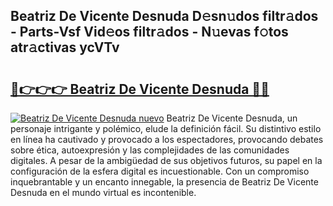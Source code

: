 ## Beatriz De Vicente Desnuda D𝚎sn𝚞dos filtr𝚊dos - Parts-Vsf Vid𝚎os filtr𝚊dos - N𝚞evas f𝚘tos atr𝚊ctivas ycVTv

# <h2><a href="http://mb6pztg.tromn.icu/?c=Beatriz+De+Vicente+Desnuda">🔗👉👉👉 Beatriz De Vicente Desnuda 🔗🔗</a></h2>

[![Beatriz De Vicente Desnuda nuevo](https://i.imgur.com/pEAQMta.gif)](http://mb6pztg.tromn.icu/?c=Beatriz+De+Vicente+Desnuda)
Beatriz De Vicente Desnuda, un personaje intrigante y polémico, elude la definición fácil. Su distintivo estilo en línea ha cautivado y provocado a los espectadores, provocando debates sobre ética, autoexpresión y las complejidades de las comunidades digitales. A pesar de la ambigüedad de sus objetivos futuros, su papel en la configuración de la esfera digital es incuestionable. Con un compromiso inquebrantable y un encanto innegable, la presencia de Beatriz De Vicente Desnuda en el mundo virtual es incontenible.
